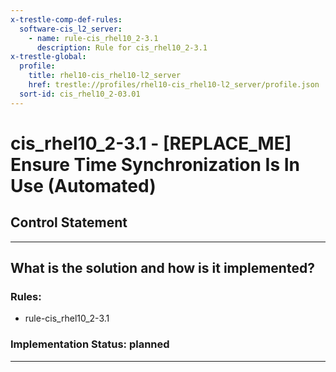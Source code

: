 ```yaml
---
x-trestle-comp-def-rules:
  software-cis_l2_server:
    - name: rule-cis_rhel10_2-3.1
      description: Rule for cis_rhel10_2-3.1
x-trestle-global:
  profile:
    title: rhel10-cis_rhel10-l2_server
    href: trestle://profiles/rhel10-cis_rhel10-l2_server/profile.json
  sort-id: cis_rhel10_2-03.01
---
```


# cis_rhel10_2-3.1 - \[REPLACE_ME\] Ensure Time Synchronization Is In Use (Automated)

## Control Statement

______________________________________________________________________

## What is the solution and how is it implemented?

<!-- For implementation status enter one of: implemented, partial, planned, alternative, not-applicable -->

<!-- Note that the list of rules under ### Rules: is read-only and changes will not be captured after assembly to JSON -->

<!-- Add control implementation description here for control: cis_rhel10_2-3.1 -->

### Rules:

  - rule-cis_rhel10_2-3.1

### Implementation Status: planned

______________________________________________________________________
